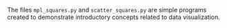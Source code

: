 The files `mpl_squares.py` and `scatter_squares.py` are simple programs created to demonstrate introductory concepts related to data visualization.
